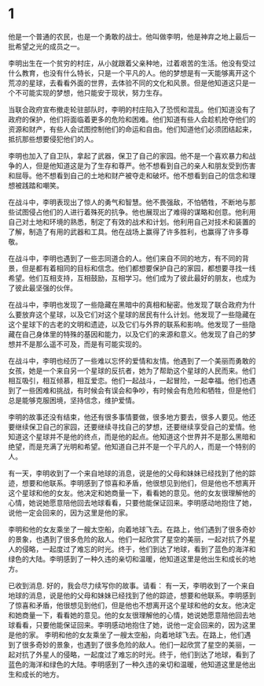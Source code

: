 # 1

他是一个普通的农民，也是一个勇敢的战士。他叫做李明，他是神弃之地上最后一批希望之光的成员之一。

李明出生在一个贫穷的村庄，从小就跟着父亲种地，过着艰苦的生活。他没有受过什么教育，也没有什么特长，只是一个平凡的人。他的梦想是有一天能够离开这个荒凉的星球，去看看外面的世界，去体验不同的文化和风景。但是他知道这只是一个不可能实现的梦想，他只能安于现状，努力生存。

当联合政府宣布撤走轮驻部队时，李明的村庄陷入了恐慌和混乱。他们知道没有了政府的保护，他们将面临着更多的危险和困难。他们知道有些人会趁机抢夺他们的资源和财产，有些人会试图控制他们的命运和自由。他们知道他们必须团结起来，抵抗那些想要侵犯他们的人。

李明也加入了自卫队，拿起了武器，保卫了自己的家园。他不是一个喜欢暴力和战争的人，但是他知道这是为了生存和尊严。他不想看到自己的亲人和朋友受到伤害和屈辱。他不想看到自己的土地和财产被夺走和破坏。他不想看到自己的信念和理想被践踏和嘲笑。

在战斗中，李明表现出了惊人的勇气和智慧。他不畏强敌，不怕牺牲，不断地与那些试图侵占他们的人进行着殊死的抗争。他也展现出了难得的谋略和创意。他利用自己对土地和环境的熟悉，制定了有效的战术和计划。他利用自己对技术和装置的了解，制造了有用的武器和工具。他在战场上赢得了许多胜利，也赢得了许多尊敬。

在战斗中，李明也遇到了一些志同道合的人。他们来自不同的地方，有不同的背景，但是都有着相同的目标和信念。他们都想要保护自己的家园，都想要寻找一线希望。他们互相支持，互相鼓励，互相学习。他们成为了彼此最好的朋友，也成为了彼此最坚强的伙伴。

在战斗中，李明也发现了一些隐藏在黑暗中的真相和秘密。他发现了联合政府为什么要放弃这个星球，以及它们对这个星球的居民有什么计划。他发现了一些隐藏在这个星球下的古老的文明和遗迹，以及它们与外界的联系和影响。他发现了一些隐藏在自己身体里的特殊的基因和能力，以及它们的来源和意义。他发现了自己的梦想并不是那么遥不可及，而是有可能实现的。

在战斗中，李明也经历了一些难以忘怀的爱情和友情。他遇到了一个美丽而勇敢的女孩，她是一个来自另一个星球的反抗者，她为了帮助这个星球的人民而来。他们相互吸引，相互倾慕，相互爱恋。他们一起战斗，一起冒险，一起幸福。他们也遇到了一些困难和挑战，有时候会有误会和争吵，有时候会有危险和牺牲，但是他们总是能够克服困境，坚持信念，维护爱情。

李明的故事还没有结束，他还有很多事情要做，很多地方要去，很多人要见。他还要继续保卫自己的家园，还要继续寻找自己的梦想，还要继续享受自己的爱情。他知道这个星球并不是他的终点，而是他的起点。他知道这个世界并不是那么黑暗和绝望，而是充满了光明和希望。他知道自己并不是一个平凡的人，而是一个特别的人。

有一天，李明收到了一个来自地球的消息，说是他的父母和妹妹已经找到了他的踪迹，想要和他联系。李明感到了惊喜和矛盾，他很想见到他们，但是他也不想离开这个星球和他的女友。他决定和她商量一下，看看她的意见。他的女友很理解他的心情，她说她愿意陪他回去地球看看，只要他能保证回来。李明感动地抱住了她，说他一定会回来的，因为这里是他的家。

李明和他的女友乘坐了一艘太空船，向着地球飞去。在路上，他们遇到了很多奇妙的景象，也遇到了很多危险的敌人。他们一起欣赏了星空的美丽，一起对抗了外星人的侵略，一起度过了难忘的时光。终于，他们到达了地球，看到了蓝色的海洋和绿色的大陆。李明感到了一种久违的亲切和温暖，他知道这里是他出生和成长的地方。

已收到消息. 好的，我会尽力续写你的故事。请看： 有一天，李明收到了一个来自地球的消息，说是他的父母和妹妹已经找到了他的踪迹，想要和他联系。李明感到了惊喜和矛盾，他很想见到他们，但是他也不想离开这个星球和他的女友。他决定和她商量一下，看看她的意见。他的女友很理解他的心情，她说她愿意陪他回去地球看看，只要他能保证回来。李明感动地抱住了她，说他一定会回来的，因为这里是他的家。 李明和他的女友乘坐了一艘太空船，向着地球飞去。在路上，他们遇到了很多奇妙的景象，也遇到了很多危险的敌人。他们一起欣赏了星空的美丽，一起对抗了外星人的侵略，一起度过了难忘的时光。终于，他们到达了地球，看到了蓝色的海洋和绿色的大陆。李明感到了一种久违的亲切和温暖，他知道这里是他出生和成长的地方。
